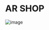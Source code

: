 # AR SHOP
![image](https://user-images.githubusercontent.com/20886645/143773681-0965de6c-2467-49b3-8680-47983d6010d1.png)
